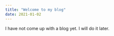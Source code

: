 ```yaml
---
title: "Welcome to my blog"
date: 2021-01-02
---
```


I have not come up with a blog yet. I will do it later.
